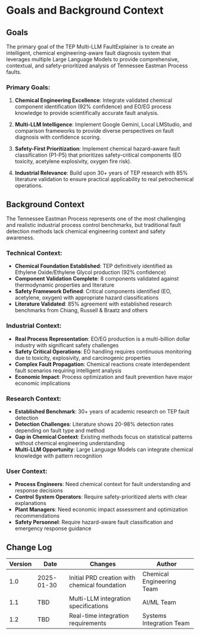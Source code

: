 # Goals and Background Context

## Goals

The primary goal of the TEP Multi-LLM FaultExplainer is to create an intelligent, chemical engineering-aware fault diagnosis system that leverages multiple Large Language Models to provide comprehensive, contextual, and safety-prioritized analysis of Tennessee Eastman Process faults.

### Primary Goals:
1. **Chemical Engineering Excellence**: Integrate validated chemical component identification (92% confidence) and EO/EG process knowledge to provide scientifically accurate fault analysis.

2. **Multi-LLM Intelligence**: Implement Google Gemini, Local LMStudio, and comparison frameworks to provide diverse perspectives on fault diagnosis with confidence scoring.

3. **Safety-First Prioritization**: Implement chemical hazard-aware fault classification (P1-P5) that prioritizes safety-critical components (EO toxicity, acetylene explosivity, oxygen fire risk).

4. **Industrial Relevance**: Build upon 30+ years of TEP research with 85% literature validation to ensure practical applicability to real petrochemical operations.

## Background Context

The Tennessee Eastman Process represents one of the most challenging and realistic industrial process control benchmarks, but traditional fault detection methods lack chemical engineering context and safety awareness.

### Technical Context:
- **Chemical Foundation Established**: TEP definitively identified as Ethylene Oxide/Ethylene Glycol production (92% confidence)
- **Component Validation Complete**: 8 components validated against thermodynamic properties and literature
- **Safety Framework Defined**: Critical components identified (EO, acetylene, oxygen) with appropriate hazard classifications
- **Literature Validated**: 85% agreement with established research benchmarks from Chiang, Russell & Braatz and others

### Industrial Context:
- **Real Process Representation**: EO/EG production is a multi-billion dollar industry with significant safety challenges
- **Safety Critical Operations**: EO handling requires continuous monitoring due to toxicity, explosivity, and carcinogenic properties
- **Complex Fault Propagation**: Chemical reactions create interdependent fault scenarios requiring intelligent analysis
- **Economic Impact**: Process optimization and fault prevention have major economic implications

### Research Context:
- **Established Benchmark**: 30+ years of academic research on TEP fault detection
- **Detection Challenges**: Literature shows 20-98% detection rates depending on fault type and method
- **Gap in Chemical Context**: Existing methods focus on statistical patterns without chemical engineering understanding
- **Multi-LLM Opportunity**: Large Language Models can integrate chemical knowledge with pattern recognition

### User Context:
- **Process Engineers**: Need chemical context for fault understanding and response decisions
- **Control System Operators**: Require safety-prioritized alerts with clear explanations
- **Plant Managers**: Need economic impact assessment and optimization recommendations
- **Safety Personnel**: Require hazard-aware fault classification and emergency response guidance

## Change Log

| Version | Date | Changes | Author |
|---------|------|---------|--------|
| 1.0 | 2025-01-30 | Initial PRD creation with chemical foundation | Chemical Engineering Team |
| 1.1 | TBD | Multi-LLM integration specifications | AI/ML Team |
| 1.2 | TBD | Real-time integration requirements | Systems Integration Team |
